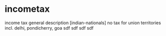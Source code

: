 # incometax

income tax general description [indian-nationals]
no tax for union territories incl. delhi, pondicherry, goa
sdf
sdf
sdf
sdf
